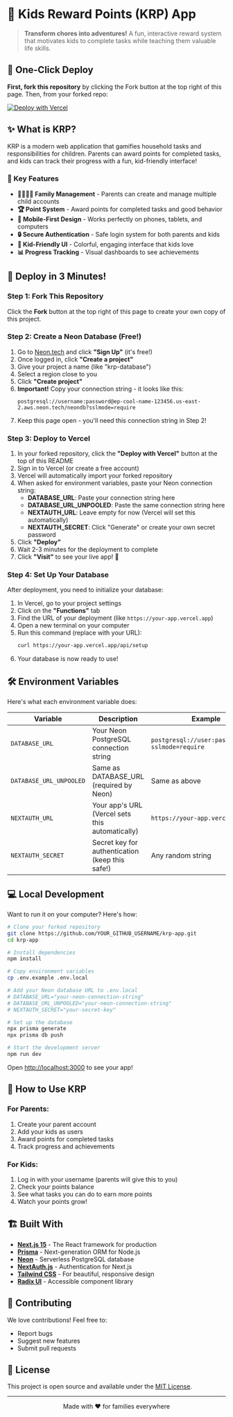 # 🌟 Kids Reward Points (KRP) App

> **Transform chores into adventures!** A fun, interactive reward system that motivates kids to complete tasks while teaching them valuable life skills.

## 🚀 One-Click Deploy

**First, fork this repository** by clicking the Fork button at the top right of this page. Then, from your forked repo:

[![Deploy with Vercel](https://vercel.com/button)](https://vercel.com/import/project?template=https://github.com/rama/krp-app)

## ✨ What is KRP?

KRP is a modern web application that gamifies household tasks and responsibilities for children. Parents can award points for completed tasks, and kids can track their progress with a fun, kid-friendly interface!

### 🎯 Key Features

- **👨‍👩‍👧‍👦 Family Management** - Parents can create and manage multiple child accounts
- **🏆 Point System** - Award points for completed tasks and good behavior
- **📱 Mobile-First Design** - Works perfectly on phones, tablets, and computers
- **🔒 Secure Authentication** - Safe login system for both parents and kids
- **🎨 Kid-Friendly UI** - Colorful, engaging interface that kids love
- **📊 Progress Tracking** - Visual dashboards to see achievements

## 🚀 Deploy in 3 Minutes!

### Step 1: Fork This Repository
Click the **Fork** button at the top right of this page to create your own copy of this project.

### Step 2: Create a Neon Database (Free!)

1. Go to [Neon.tech](https://neon.tech) and click **"Sign Up"** (it's free!)
2. Once logged in, click **"Create a project"**
3. Give your project a name (like "krp-database")
4. Select a region close to you
5. Click **"Create project"**
6. **Important!** Copy your connection string - it looks like this:
   ```
   postgresql://username:password@ep-cool-name-123456.us-east-2.aws.neon.tech/neondb?sslmode=require
   ```
7. Keep this page open - you'll need this connection string in Step 2!

### Step 3: Deploy to Vercel

1. In your forked repository, click the **"Deploy with Vercel"** button at the top of this README
2. Sign in to Vercel (or create a free account)
3. Vercel will automatically import your forked repository
4. When asked for environment variables, paste your Neon connection string:
   - **DATABASE_URL**: Paste your connection string here
   - **DATABASE_URL_UNPOOLED**: Paste the same connection string here
   - **NEXTAUTH_URL**: Leave empty for now (Vercel will set this automatically)
   - **NEXTAUTH_SECRET**: Click "Generate" or create your own secret password
5. Click **"Deploy"**
6. Wait 2-3 minutes for the deployment to complete
7. Click **"Visit"** to see your live app! 🎉

### Step 4: Set Up Your Database

After deployment, you need to initialize your database:

1. In Vercel, go to your project settings
2. Click on the **"Functions"** tab
3. Find the URL of your deployment (like `https://your-app.vercel.app`)
4. Open a new terminal on your computer
5. Run this command (replace with your URL):
   ```bash
   curl https://your-app.vercel.app/api/setup
   ```
6. Your database is now ready to use!

## 🛠️ Environment Variables

Here's what each environment variable does:

| Variable | Description | Example |
|----------|-------------|---------|
| `DATABASE_URL` | Your Neon PostgreSQL connection string | `postgresql://user:pass@host/db?sslmode=require` |
| `DATABASE_URL_UNPOOLED` | Same as DATABASE_URL (required by Neon) | Same as above |
| `NEXTAUTH_URL` | Your app's URL (Vercel sets this automatically) | `https://your-app.vercel.app` |
| `NEXTAUTH_SECRET` | Secret key for authentication (keep this safe!) | Any random string |

## 💻 Local Development

Want to run it on your computer? Here's how:

```bash
# Clone your forked repository
git clone https://github.com/YOUR_GITHUB_USERNAME/krp-app.git
cd krp-app

# Install dependencies
npm install

# Copy environment variables
cp .env.example .env.local

# Add your Neon database URL to .env.local
# DATABASE_URL="your-neon-connection-string"
# DATABASE_URL_UNPOOLED="your-neon-connection-string"
# NEXTAUTH_SECRET="your-secret-key"

# Set up the database
npx prisma generate
npx prisma db push

# Start the development server
npm run dev
```

Open [http://localhost:3000](http://localhost:3000) to see your app!

## 📱 How to Use KRP

### For Parents:
1. Create your parent account
2. Add your kids as users
3. Award points for completed tasks
4. Track progress and achievements

### For Kids:
1. Log in with your username (parents will give this to you)
2. Check your points balance
3. See what tasks you can do to earn more points
4. Watch your points grow!

## 🏗️ Built With

- **[Next.js 15](https://nextjs.org/)** - The React framework for production
- **[Prisma](https://www.prisma.io/)** - Next-generation ORM for Node.js
- **[Neon](https://neon.tech/)** - Serverless PostgreSQL database
- **[NextAuth.js](https://next-auth.js.org/)** - Authentication for Next.js
- **[Tailwind CSS](https://tailwindcss.com/)** - For beautiful, responsive design
- **[Radix UI](https://www.radix-ui.com/)** - Accessible component library

## 🤝 Contributing

We love contributions! Feel free to:

- Report bugs
- Suggest new features
- Submit pull requests

## 📄 License

This project is open source and available under the [MIT License](LICENSE).

---

<p align="center">Made with ❤️ for families everywhere</p>